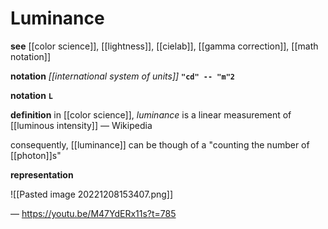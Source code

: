 # Luminance

**see** [[color science]], [[lightness]], [[cielab]], [[gamma correction]], [[math notation]]

**notation** _[[international system of units]]_ **`"cd" -- "m"2`**

**notation** **`L`**

**definition** in [[color science]], _luminance_ is a linear measurement of [[luminous intensity]] &mdash; Wikipedia

consequently, [[luminance]] can be though of a "counting the number of [[photon]]s"

**representation**

![[Pasted image 20221208153407.png]]

&mdash; <https://youtu.be/M47YdERx11s?t=785>
